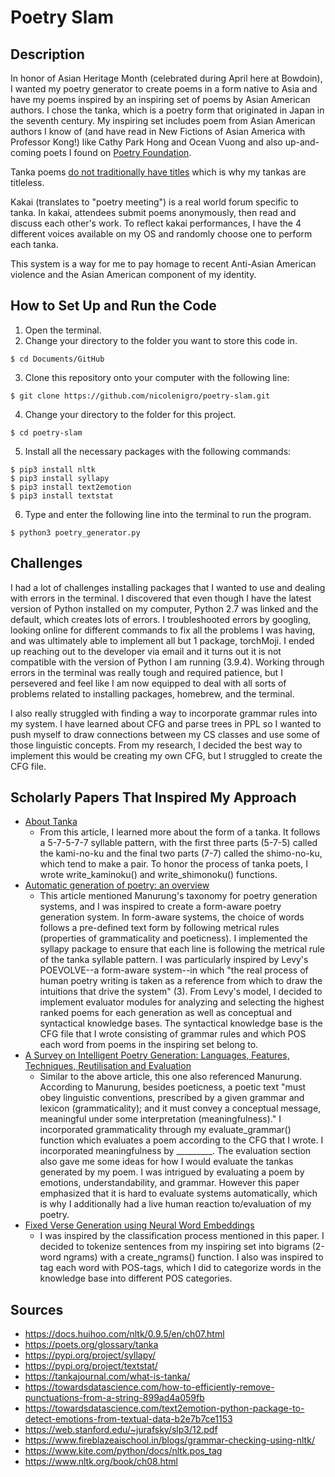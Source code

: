 # Poetry Slam

## Description
In honor of Asian Heritage Month (celebrated during April here at Bowdoin), I wanted my poetry generator to create poems in a form native to Asia and have my poems inspired by an inspiring set of poems by Asian American authors. I chose the tanka, which is a poetry form that originated in Japan in the seventh century. My inspiring set includes poem from Asian American authors I know of (and have read in New Fictions of Asian America with Professor Kong!) like Cathy Park Hong and Ocean Vuong and also up-and-coming poets I found on [Poetry Foundation](https://www.poetryfoundation.org/collections/101589/asian-american-voices-in-poetry).

Tanka poems [do not traditionally have titles](http://www.graceguts.com/essays/why-say-more-the-problem-of-titling-tanka) which is why my tankas are titleless.

Kakai (translates to "poetry meeting") is a real world forum specific to tanka. In kakai, attendees submit poems anonymously, then read and discuss each other's work. To reflect kakai performances, I have the 4 different voices available on my OS and randomly choose one to perform each tanka.

This system is a way for me to pay homage to recent Anti-Asian American violence and the Asian American component of my identity.

## How to Set Up and Run the Code
1. Open the terminal.
2. Change your directory to the folder you want to store this code in.  
```
$ cd Documents/GitHub
```
3. Clone this repository onto your computer with the following line:  
```
$ git clone https://github.com/nicolenigro/poetry-slam.git
```
4. Change your directory to the folder for this project.  
```
$ cd poetry-slam
```
5. Install all the necessary packages with the following commands:
```
$ pip3 install nltk
$ pip3 install syllapy
$ pip3 install text2emotion
$ pip3 install textstat
```
6. Type and enter the following line into the terminal to run the program.  
```
$ python3 poetry_generator.py
```

## Challenges
I had a lot of challenges installing packages that I wanted to use and dealing with errors in the terminal. I discovered that even though I have the latest version of Python installed on my computer, Python 2.7 was linked and the default, which creates lots of errors. I troubleshooted errors by googling, looking online for different commands to fix all the problems I was having, and was ultimately able to implement all but 1 package, torchMoji. I ended up reaching out to the developer via email and it turns out it is not compatible with the version of Python I am running (3.9.4). Working through errors in the terminal was really tough and required patience, but I persevered and feel like I am now equipped to deal with all sorts of problems related to installing packages, homebrew, and the terminal.

I also really struggled with finding a way to incorporate grammar rules into my system. I have learned about CFG and parse trees in PPL so I wanted to push myself to draw connections between my CS classes and use some of those linguistic concepts. From my research, I decided the best way to implement this would be creating my own CFG, but I struggled to create the CFG file.

## Scholarly Papers That Inspired My Approach
* [About Tanka](https://www.tandfonline.com/doi/full/10.1080/19342039.2016.1120610)
	* From this article, I learned more about the form of a tanka. It follows a 5-7-5-7-7 syllable pattern, with the first three parts (5-7-5) called the kami-no-ku and the final two parts (7-7) called the shimo-no-ku, which tend to make a pair. To honor the process of tanka poets, I wrote write_kaminoku() and write_shimonoku() functions.
* [Automatic generation of poetry: an overview](https://www.researchgate.net/profile/Hugo-Goncalo-Oliveira/publication/228610670_Automatic_generation_of_poetry_an_overview/links/00b7d517eea41271af000000/Automatic-generation-of-poetry-an-overview.pdf)
	* This article mentioned Manurung's taxonomy for poetry generation systems, and I was inspired to create a form-aware poetry generation system. In form-aware systems, the choice of words follows a pre-defined text form by following metrical rules (properties of grammaticality and poeticness). I implemented the syllapy package to ensure that each line is following the metrical rule of the tanka syllable pattern. I was particularly inspired by Levy's POEVOLVE--a form-aware system--in which "the real process of human poetry writing is taken as a reference from which to draw the intuitions that drive the system" (3). From Levy's model, I decided to implement evaluator modules for analyzing and selecting the highest ranked poems for each generation as well as conceptual and syntactical knowledge bases. The syntactical knowledge base is the CFG file that I wrote consisting of grammar rules and which POS each word from poems in the inspiring set belong to.
* [A Survey on Intelligent Poetry Generation: Languages, Features, Techniques, Reutilisation and Evaluation](https://www.aclweb.org/anthology/W17-3502/)
	* Similar to the above article, this one also referenced Manurung. According to Manurung, besides poeticness, a poetic text "must obey linguistic conventions, prescribed by a given grammar and lexicon (grammaticality); and it must convey a conceptual message, meaningful under some interpretation (meaningfulness)." I incorporated grammaticality through my evaluate_grammar() function which evaluates a poem according to the CFG that I wrote. I incorporated meaningfulness by _________. The evaluation section also gave me some ideas for how I would evaluate the tankas generated by my poem. I was intrigued by evaluating a poem by emotions, understandability, and grammar. However this paper emphasized that it is hard to evaluate systems automatically, which is why I additionally had a live human reaction to/evaluation of my poetry.
* [Fixed Verse Generation using Neural Word Embeddings](https://core.ac.uk/download/pdf/79584968.pdf)
	* I was inspired by the classification process mentioned in this paper. I decided to tokenize sentences from my inspiring set into bigrams (2-word ngrams) with a create_ngrams() function. I also was inspired to tag each word with POS-tags, which I did to categorize words in the knowledge base into different POS categories.

## Sources
* https://docs.huihoo.com/nltk/0.9.5/en/ch07.html
* https://poets.org/glossary/tanka
* https://pypi.org/project/syllapy/
* https://pypi.org/project/textstat/
* https://tankajournal.com/what-is-tanka/
* https://towardsdatascience.com/how-to-efficiently-remove-punctuations-from-a-string-899ad4a059fb
* https://towardsdatascience.com/text2emotion-python-package-to-detect-emotions-from-textual-data-b2e7b7ce1153
* https://web.stanford.edu/~jurafsky/slp3/12.pdf
* https://www.fireblazeaischool.in/blogs/grammar-checking-using-nltk/
* https://www.kite.com/python/docs/nltk.pos_tag
* https://www.nltk.org/book/ch08.html
